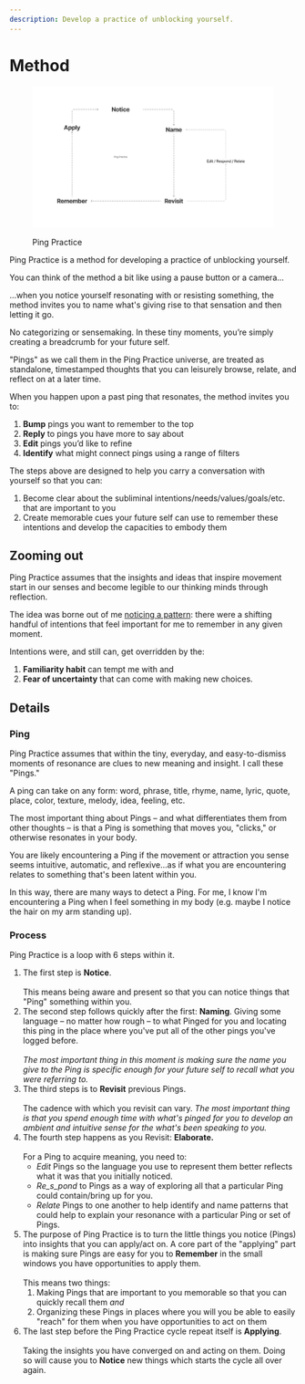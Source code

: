 ```yaml
---
description: Develop a practice of unblocking yourself.
---
```


# Method

<figure><img src=".gitbook/assets/Cards_Sketching.png" alt="A circular diagram showing Ping Practice&#x27;s steps: Name, Notice, Revisit, Edit/Respond/Relate, Remember, and Apply"><figcaption><p>Ping Practice</p></figcaption></figure>

Ping Practice is a method for developing a practice of unblocking yourself.

You can think of the method a bit like using a pause button or a camera...

...when you notice yourself resonating with or resisting something, the method invites you to name what's giving rise to that sensation and then letting it go.&#x20;

No categorizing or sensemaking. In these tiny moments, you’re simply creating a breadcrumb for your future self.

"Pings" as we call them in the Ping Practice universe,  are treated as standalone, timestamped thoughts that you can leisurely browse, relate, and reflect on at a later time.&#x20;

When you happen upon a past ping that resonates, the method invites you to:

1. **Bump** pings you want to remember to the top&#x20;
2. **Reply** to pings you have more to say about&#x20;
3. **Edit** pings you’d like to refine&#x20;
4. **Identify** what might connect pings using a range of filters&#x20;

The steps above are designed to help you carry a conversation with yourself so that you can:

1. Become clear about the subliminal intentions/needs/values/goals/etc. that are important to you
2. Create memorable cues your future self can use to remember these intentions and develop the capacities to embody them

## Zooming out

Ping Practice assumes that the insights and ideas that inspire movement start in our senses and become legible to our thinking minds through reflection.

The idea was borne out of me [noticing a pattern](needs.md): there were a shifting handful of intentions that feel important for me to remember in any given moment.

Intentions were, and still can, get overridden by the:

1. **Familiarity habit** can tempt me with and&#x20;
2. **Fear of uncertainty** that can come with making new choices.

## Details

### Ping

Ping Practice assumes that within the tiny, everyday, and easy-to-dismiss moments of resonance are clues to new meaning and insight. I call these "Pings."

A ping can take on any form: word, phrase, title, rhyme, name, lyric, quote, place, color, texture, melody, idea, feeling, etc.

The most important thing about Pings – and what differentiates them from other thoughts – is that a Ping is something that moves you, "clicks," or otherwise resonates in your body.

You are likely encountering a Ping if the movement or attraction you sense seems intuitive, automatic, and reflexive...as if what you are encountering relates to something that's been latent within you.&#x20;

In this way, there are many ways to detect a Ping. For me, I know I'm encountering a Ping when I feel something in my body (e.g. maybe I notice the hair on my arm standing up).

### Process

Ping Practice is a loop with 6 steps within it.

1. The first step is **Notice**. \
   \
   This means being aware and present so that you can notice things that "Ping" something within you.
2. The second step follows quickly after the first: **Naming**. Giving some language – no matter how rough – to what Pinged for you and locating this ping in the place where you've put all of the other pings you've logged before.\
   \
   _The most important thing in this moment is making sure the name you give to the Ping is specific enough for your future self to recall what you were referring to._
3. The third steps is to **Revisit** previous Pings. \
   \
   The cadence with which you revisit can vary. _The most important thing is that you spend enough time with what's pinged for you  to develop an ambient and intuitive sense for the what's been speaking to you._&#x20;
4. The fourth step happens as you Revisit: **Elaborate.** \
   \
   For a Ping to acquire meaning, you need to:
   * _Edit_ Pings so the language you use to represent them better reflects what it was that you initially noticed.
   * _Re_s_pond_ to Pings as a way of exploring all that a particular Ping could contain/bring up for you.
   * _Relate_ Pings to one another to help identify and name patterns that could help to explain your resonance with a particular Ping or set of Pings.
5. The purpose of Ping Practice is to turn the little things you notice (Pings) into insights that you can apply/act on. A core part of the "applying" part is making sure Pings are easy for you to **Remember** in the small windows you have opportunities to apply them. \
   \
   This means two things:
   1. Making Pings that are important to you memorable so that you can quickly recall them _and_
   2. Organizing these Pings in places where you will you be able to easily "reach" for them when you have opportunities to act on them
6. The last step before the Ping Practice cycle repeat itself is **Applying**. \
   \
   Taking the insights you have converged on and acting on them. Doing so will cause you to **Notice** new things which starts the cycle all over again.



